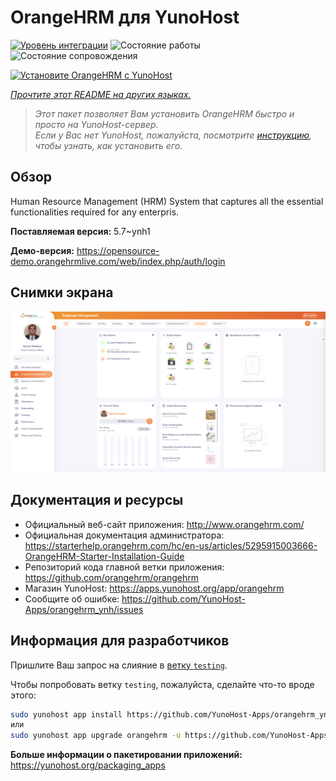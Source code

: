 <!--
Важно: этот README был автоматически сгенерирован <https://github.com/YunoHost/apps/tree/master/tools/readme_generator>
Он НЕ ДОЛЖЕН редактироваться вручную.
-->

# OrangeHRM для YunoHost

[![Уровень интеграции](https://apps.yunohost.org/badge/integration/orangehrm)](https://ci-apps.yunohost.org/ci/apps/orangehrm/)
![Состояние работы](https://apps.yunohost.org/badge/state/orangehrm)
![Состояние сопровождения](https://apps.yunohost.org/badge/maintained/orangehrm)

[![Установите OrangeHRM с YunoHost](https://install-app.yunohost.org/install-with-yunohost.svg)](https://install-app.yunohost.org/?app=orangehrm)

*[Прочтите этот README на других языках.](./ALL_README.md)*

> *Этот пакет позволяет Вам установить OrangeHRM быстро и просто на YunoHost-сервер.*  
> *Если у Вас нет YunoHost, пожалуйста, посмотрите [инструкцию](https://yunohost.org/install), чтобы узнать, как установить его.*

## Обзор

Human Resource Management (HRM) System that captures all the essential functionalities required for any enterpris.


**Поставляемая версия:** 5.7~ynh1

**Демо-версия:** <https://opensource-demo.orangehrmlive.com/web/index.php/auth/login>

## Снимки экрана

![Снимок экрана OrangeHRM](./doc/screenshots/Screenshot.png)

## Документация и ресурсы

- Официальный веб-сайт приложения: <http://www.orangehrm.com/>
- Официальная документация администратора: <https://starterhelp.orangehrm.com/hc/en-us/articles/5295915003666-OrangeHRM-Starter-Installation-Guide>
- Репозиторий кода главной ветки приложения: <https://github.com/orangehrm/orangehrm>
- Магазин YunoHost: <https://apps.yunohost.org/app/orangehrm>
- Сообщите об ошибке: <https://github.com/YunoHost-Apps/orangehrm_ynh/issues>

## Информация для разработчиков

Пришлите Ваш запрос на слияние в [ветку `testing`](https://github.com/YunoHost-Apps/orangehrm_ynh/tree/testing).

Чтобы попробовать ветку `testing`, пожалуйста, сделайте что-то вроде этого:

```bash
sudo yunohost app install https://github.com/YunoHost-Apps/orangehrm_ynh/tree/testing --debug
или
sudo yunohost app upgrade orangehrm -u https://github.com/YunoHost-Apps/orangehrm_ynh/tree/testing --debug
```

**Больше информации о пакетировании приложений:** <https://yunohost.org/packaging_apps>
